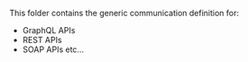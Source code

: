 This folder contains the generic communication definition for:
- GraphQL APIs
- REST APIs
- SOAP APIs
etc...